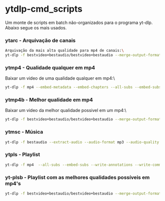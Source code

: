 # ytdlp-cmd_scripts
 Um monte de scripts em batch não-organizados para o programa yt-dlp. Abaixo segue os mais usados.
### ytarc - Arquivação de canais
```sh
Arquivação da mais alta qualidade para mp4 de canais:\
yt-dlp -f bestvideo+bestaudio/bestvideo+bestaudio --merge-output-format mp4  --all-subs --embed-subs --write-annotations --write-comments --embed-thumbnail --write-thumbnail --embed-metadata --embed-chapters --write-description --write-info-json -o "%(uploader)s/%(title)s[%(upload_date)s][url_or_id_is - %(id)s].%(ext)s" %link%
```
### ytmp4 - Qualidade qualquer em mp4
Baixar um video de uma qualidade qualquer em mp4:\
```sh
yt-dlp -f mp4 --embed-metadata --embed-chapters --all-subs --embed-subs --embed-thumbnail -o "%(title)s [%(upload_date)s] [%(id)s].%(ext)s" %link%
 ```
### ytmp4b - Melhor qualidade em mp4
Baixar um video da melhor qualidade possivel em um mp4:\
```sh
yt-dlp -f bestvideo+bestaudio/bestvideo+bestaudio --merge-output-format mp4 --embed-thumbnail --embed-metadata --embed-chapters --all-subs --embed-subs -o "%(title)s [%(upload_date)s] [%(id)s].%(ext)s" %link%
```
### ytmsc - Música
```sh
yt-dlp -f bestaudio --extract-audio --audio-format mp3 --audio-quality 192k --embed-metadata --embed-thumbnail --write-thumbnail -o "%(uploader)s/%(playlist_title)s/%(playlist_index)s-%(title)s.%(ext)s" %link%
```
### ytpls - Playlist
```sh
yt-dlp -f mp4  --all-subs --embed-subs --write-annotations --write-comments --embed-thumbnail --write-thumbnail --embed-metadata --embed-chapters --write-description --write-info-json -o "%(playlist_title)s/%(playlist_index)s-%(title)s[%(upload_date)s][url_or_id_is - %(id)s].%(ext)s" %link%
```
### yt-plsb - Playlist com as melhores qualidades possíveis em mp4's
```sh
yt-dlp -f bestvideo+bestaudio/bestvideo+bestaudio --merge-output-format mp4  --all-subs --embed-subs --write-annotations --write-comments --embed-thumbnail --write-thumbnail --embed-metadata --embed-chapters --write-description --write-info-json -o "%(playlist_title)s/%(playlist_index)s-%(title)s[%(upload_date)s][url_or_id_is - %(id)s].%(ext)s" %link%
```
